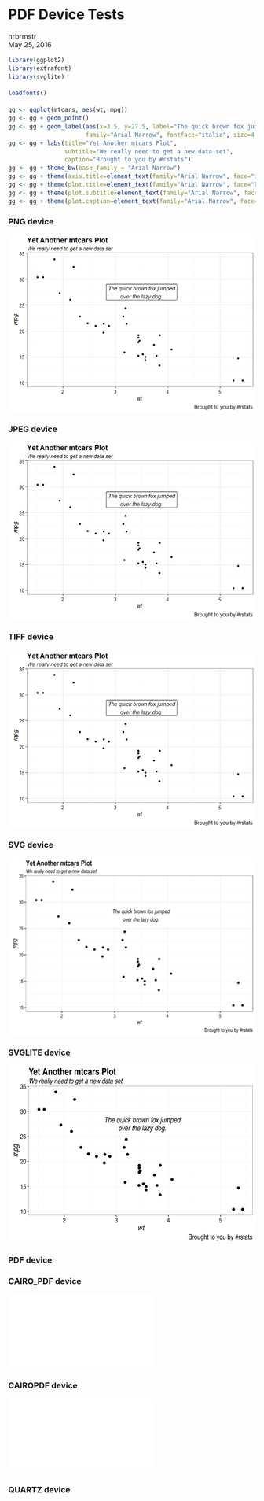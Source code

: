 # PDF Device Tests
hrbrmstr  
May 25, 2016  





```r
library(ggplot2)
library(extrafont)
library(svglite)

loadfonts()

gg <- ggplot(mtcars, aes(wt, mpg))
gg <- gg + geom_point()
gg <- gg + geom_label(aes(x=3.5, y=27.5, label="The quick brown fox jumped\nover the lazy dog."),
                      family="Arial Narrow", fontface="italic", size=4, label.size=0)
gg <- gg + labs(title="Yet Another mtcars Plot",
                subtitle="We really need to get a new data set",
                caption="Brought to you by #rstats")
gg <- gg + theme_bw(base_family = "Arial Narrow")
gg <- gg + theme(axis.title=element_text(family="Arial Narrow", face="italic"))
gg <- gg + theme(plot.title=element_text(family="Arial Narrow", face="bold"))
gg <- gg + theme(plot.subtitle=element_text(family="Arial Narrow", face="italic"))
gg <- gg + theme(plot.caption=element_text(family="Arial Narrow", face="plain"))
```

### PNG device

![](pdf_test_files/figure-html/png-1.png)<!-- -->

### JPEG device

![](pdf_test_files/figure-html/jpeg-1.jpeg)<!-- -->

### TIFF device

![](pdf_test_files/figure-html/tiff-1.tiff)<!-- -->

### SVG device

![](pdf_test_files/figure-html/svg-1.svg)<!-- -->

### SVGLITE device

![](pdf_test_files/figure-html/svglite-1.svg)<!-- -->

### PDF device



### CAIRO_PDF device

![](pdf_test_files/figure-html/cairo_pdf-1.pdf)<!-- -->

### CAIROPDF device

![](pdf_test_files/figure-html/CairoPDF-1.pdf)<!-- -->

### QUARTZ device


